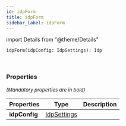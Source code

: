 ```yaml
---
id: idpForm
title: idpForm
sidebar_label: idpForm
---
```


import Details from "@theme/Details"


```tsx
idpForm(idpConfig: IdpSettings): Idp
```
<br/>



### Properties

<font size="2"><i>(Mandatory properties are in bold)</i></font>

| Properties | Type | Description |
| --------- | ---- | ----------- |
| **idpConfig** | [IdpSettings](/framework-api/interfaces/IdpSettings.md) |  |


